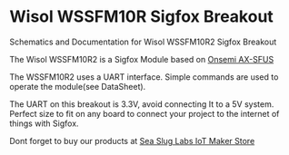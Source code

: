 # Wisol WSSFM10R Sigfox Breakout
Schematics and Documentation for Wisol WSSFM10R2 Sigfox Breakout


The Wisol WSSFM10R2 is a Sigfox Module based on [Onsemi AX-SFUS](http://www.onsemi.com/pub/Collateral/AX-SFUS-D.PDF)

The WSSFM10R2 uses a UART interface. Simple commands are used to operate the module(see DataSheet).

The UART on this breakout is 3.3V, avoid connecting It to a 5V system. Perfect size to fit on any board to connect your project to the internet of things with Sigfox.

Dont forget to buy our products at [Sea Slug Labs IoT Maker Store](http://www.seasluglabs.io)
